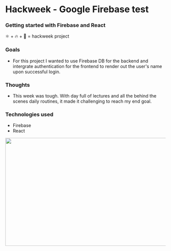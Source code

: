 # Hackweek - Google Firebase test

### Getting started with Firebase and React 
⚛ + 🔥 + 🤖 = hackweek project

### Goals
- For this project I wanted to use Firebase DB for the backend and intergrate authentication for the frontend to render out the user's name upon successful login. 

### Thoughts 
- This week was tough. With day full of lectures and all the behind the scenes daily routines, it made it challenging to reach my end goal. 

### Technologies used 
- Firebase 
- React 


<p align='center'>
<img width='520px' height='340px' src='https://media.git.generalassemb.ly/user/34081/files/53d65880-9b74-11eb-8838-ba33512f3717'>
</p>